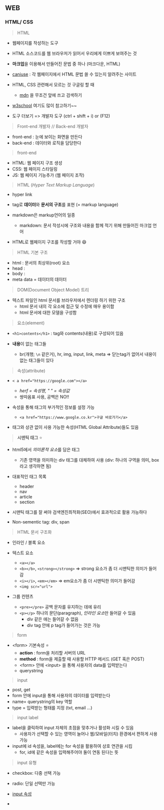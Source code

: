 ## WEB

### HTML/ CSS

> HTML

* 웹페이지를 작성하는 도구
* HTML 소스코드를 웹 브라우저가 읽어서 우리에게 이쁘게 보여주는 것
* **마크업**을 이용해서 만들어진 문법 중 하나 (마크다운, HTML)
* [caniuse](https://caniuse.com/) : 각 웹페이지에서 HTML 문법 쓸 수 있는지 알려주는 사이트
* HTML, CSS 관련해서 모르는 것 구글링 할 때
  * [mdn](https://developer.mozilla.org/ko/docs/Web/HTML) 을 무조건 앞에 쓰고 검색하기

* [w3school](https://www.w3schools.com/) 여기도 많이 참고하기~~

* 도구 더보기 => 개발자 도구 (ctrl + shift + i) or (F12)



> Front-end 개발자 // Back-end 개발자

* front-end : 눈에 보이는 화면을 만든다
* back-end : 데이터와 로직을 담당한다



> front-end

* HTML: 웹 페이지 구조 생성
* CSS: 웹 페이지 스타일링
* JS: 웹 페이지 기능추가 (웹 페이지 조작)



> HTML (*Hyper Text Markup Language*)

* hyper link 
* tag로 **데이터**와 **문서의 구조**를 표현 (= markup language)
* markdown은 markup언어의 일종
  * markdown: 문서 작성시에 구조와 내용을 함께 적기 위해 만들어진 마크업 언어

* HTML로 웹페이지 구조를 작성할 거야 :smile: 



> HTML 기본 구조

* html : 문서의 최상위(root) 요소
* head :
* body :
* meta data = 데이터의 데이터

> DOM(Document Object Model) 트리

* 텍스트 파일인 html 문서를 브라우저에서 렌더링 하기 위한 구조
  * html 문서 내의 각 요소에 접근 및 수정에 매우 용이함
  * html 문서에 대한 모델을 구성함 

> 요소(element)

* ```<h1>contents</h1>``` : tag와 contents(내용)로 구성되어 있음

* **내용**이 없는 태그들
  * br(개행; ```\n``` 같은거), hr, img, input, link, meta => 닫는tag가 없어서 내용이 없는 태그들이 있다

> 속성(attribute)

* ```< a href="https://google.com"></a>``` 
  * *herf = 속성명, " " = 속성값*
  * 쌍따옴표 사용, 공백은 NO!!

* 속성을 통해 태그의 부가적인 정보를 설정 가능
  * ```<a href="https://www.google.co.kr">구글 바로가기</a>```
* 태그와 상관 없이 사용 가능한 속성(HTML Global Attribute)들도 있음

> **시맨틱 태그** :star: 

* html5에서 *의미론적 요소*를 담은 태그
  * 기존 영역을 의미하는 div 태그를 대체하여 사용 (div: 하나의 구역을 의미, box라고 생각하면 됨)

* 대표적인 태그 목록
  * header
  * nav
  * article
  * section

* 시맨틱 태그를 잘 써야 검색엔진최적화(SEO)에서 효과적으로 활용 가능하다

* Non-sementic tag: div, span



> HTML 문서 구조화

* 인라인 / 블록 요소
* 텍스트 요소
  * ```<a></a>```
  * ```<b></b>```, ```<strong></strong>``` => strong 요소가 좀 더 시맨틱한 의미가 들어감
  * ```<i></i>```, ```<em></em>``` => em요소가 좀 더 시맨틱한 의미가 들어감
  * ``<img scr="url">`` 

* 그룹 컨텐츠
  * ```<pre></pre>``` 공백 문자를 유지하는 데에 유리
  * ```<p></p>``` 하나의 문단(paragraph), *인라인 요소*만 들어갈 수 있음
    * div 같은 애는 들어갈 수 없음
    * div tag 안에 p tag가 들어가는 것은 가능



> form

* <form\> 기본속성 :star:
  * **action** : form을 처리할 서버의 URL
  * **method** : form을 제출할 때 사용할 HTTP 메서드 (GET 혹은 POST)
  * <form\> 안에 <input\> 을 통해 사용자의 data를 입력받는다
  * querystring

> input

* post, get
* form 안에 input을 통해 사용자의 데이터를 입력받는다
* name= querystring의 key 역할
* type = 입력받는 형태를 지정 (txt, email ...)

>input label

* label을 클릭하여 input 자체의 초점을 맞추거나 활성화 시킬 수 있음
  * 사용자가 선택할 수 있는 영역이 늘어나 웹/모바일(터치) 환경에서 편하게 사용 가능
* input에 id 속성을, label에는 for 속성을 활용하여 상호 연관을 시킴
  * for, id에 같은 속성을 입력해주어야 둘이 연동 된다는 뜻

> input 유형

* checkbox: 다중 선택 가능
* radio: 단일 선택만 가능

* [input 속성](https://developer.mozilla.org/ko/docs/Web/HTML/Element/Input)
* 